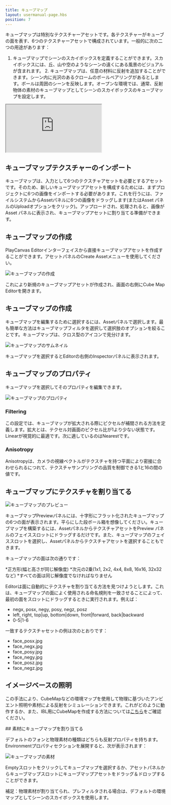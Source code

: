 ```yaml
---
title: キューブマップ
layout: usermanual-page.hbs
position: 7
---
```


キューブマップは特別なテクスチャーアセットです。各テクスチャーがキューブの面を表す、6つのテクスチャーアセットで構成されています。一般的に次の二つの用途があります：

1. キューブマップでシーンのスカイボックスを定義することができます。スカイボックスには、丘、山や空のようなシーンの遠くにある風景のビジュアルが含まれます。 2. キューブマップは、任意の材料に反射を追加することができます。シーン内に光沢のあるクロームのボールベアリングがあるとします。ボールは周囲のシーンを反映します。オープンな環境では、通常、反射物体の素材のキューブマップとしてシーンのスカイボックスのキューブマップを設定します。

<iframe src="https://playcanv.as/b/xp7v1oFB/" allowfullscreen></iframe>

## キューブマップテクスチャーのインポート

キューブマップは、入力として6つのテクスチャアセットを必要とするアセットです。そのため、新しいキューブマップアセットを構成するためには、まずプロジェクトに6つの画像をインポートする必要があります。これを行うには、ファイルシステムからAssetパネルに6つの画像をドラッグします(またはAsset パネルのUploadオプションをクリック)。アップロードされ、処理されると、画像がAsset パネルに表示され、キューブマップアセットに割り当てる準備ができます。

## キューブマップの作成

PlayCanvas Editorインターフェイスから直接キューブマップアセットを作成することができます。アセットパネルのCreate Assetメニューを使用してください。

![キューブマップの作成][1]

これにより新規のキューブマップアセットが作成され、画面の右側にCube Map Editorを開きます。

## キューブマップの作成

キューブマップを編集するために選択するには、Assetパネルで選択します。最も簡単な方法はキューブマップフィルタを選択して選択肢のオプションを絞ることです。キューブマップは、クロス型のアイコンで見分けます。

![キューブマップのサムネイル][2]

キューブマップを選択するとEditorの右側のInspectorパネルに表示されます。

## キューブマップのプロパティ

キューブマップを選択してそのプロパティを編集できます。

![キューブマップのプロパティ][3]

### Filtering
この設定では、キューブマップが拡大される際にピクセルが補間される方法を定義します。拡大とは、テクセル対画面のピクセル比が1より少ない状態です。Linearが視覚的に最適です。次に適しているのはNearestです。

### Anisotropy
Anisotropyは、カメラの視線ベクトルがテクスチャを持つ平面により密接に合わせられるにつれて、テクスチャサンプリングの品質を制御できる1と16の間の値です。

## キューブマップにテクスチャを割り当てる

![キューブマップのプレビュー][4]

キューブマップPreviewパネルには、十字形にフラット化されたキューブマップの6つの面が表示されます。平らにした段ボール箱を想像してください。キューブマップを構築するには、AssetパネルからテクスチャアセットをPreview パネルのフェイススロットにドラッグするだけです。また、キューブマップのフェイススロットを選択し、Assetパネルからテクスチャアセットを選択することもできます。

キューブマップの面は次の通りです：

*正方形(幅と高さが同じ解像度)
*次元の2乗(1x1, 2x2, 4x4, 8x8, 16x16, 32x32など)
*すべての面は同じ解像度でなければなりません

Editorは面に自動的にテクスチャを割り当てる方法を見つけようとします。これは、キューブマップの面によく使用される命名規則を一致させることによって、最初の面をスロットにドラッグするときに実行されます。例えば：

* negx, posx, negy, posy, negz, posz
* left, right, top|up, bottom|down, front|forward, back|backward
* 0-5|1-6

一致するテクスチャセットの例は次のとおりです：

* face_posx.jpg
* face_negx.jpg
* face_posy.jpg
* face_negy.jpg
* face_posz.jpg
* face_negz.jpg

## イメージベースの照明

この手法により、CubeMapなどの環境マップを使用して物理に基づいたアンビエント照明や素材による反射をシミュレーションできます。これがどのように動作するか、また、IBL用にCubeMapを作成する方法については[こちら][6]をご確認ください。

## 素材にキューブマップを割り当てる

デフォルトのフォンと物理素材の種類はどちらも反射プロパティを持ちます。Environmentプロパティセクションを展開すると、次が表示されます：

![キューブマップの素材][5]

Emptyスロットをクリックしてキューブマップを選択するか、アセットパネルからキューブマップスロットにキューブマップアセットをドラッグ＆ドロップすることができます。

補足：物理素材が割り当てられ、プレフィルタされる場合は、デフォルトの環境マップとしてシーンのスカイボックスを使用します。

[1]: /images/user-manual/assets/cubemaps/cubemap-create.png
[2]: /images/user-manual/assets/cubemaps/cubemap-thumbnails.png
[3]: /images/user-manual/assets/cubemaps/cubemap-properties.png
[4]: /images/user-manual/assets/cubemaps/cubemap-preview.png
[5]: /images/user-manual/assets/cubemaps/cubemap-material.png
[6]: /user-manual/graphics/physical-rendering/image-based-lighting/

